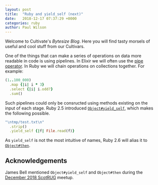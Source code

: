 ```yaml
---
layout: post
title:  "Ruby and yield_self (next)"
date:   2018-12-17 07:37:29 +0000
categories: ruby
author: Paul Wilson
---
```


Welcome to Cultivate's _Bytesize Blog_. Here you will find tasty morsels of useful and cool stuff from our Cultivars.

One of the things that can make a series of operations on data more readable in code is using pipelines. In Elixir we will often use the [pipe operator](https://elixir-lang.org/getting-started/enumerables-and-streams.html#the-pipe-operator). In Ruby we will chain operations on collections together. For example:

```ruby
(1..100_000)
  .map {|i| i * 3}
  .select {|i| i.odd?}
  .sum() 
```

Such pipelines could only be consructed using methods existing on the input of each stage. Ruby 2.5 introduced [`Object#yield_self`](http://ruby-doc.org/core-2.5.3/Object.html#method-i-yield_self), which makes the following possible.

```ruby
"\ntmp/test.txt\n"
  .strip()
  .yield_self {|f| File.read(f)}
```

As `yield_self` is not the most intuitive of names, Ruby 2.6 will alias it to [`Object#then`](https://ruby-doc.org/core-2.6.0.preview2/Object.html#method-i-then).

## Acknowledgements

James Bell mentioned `Object#yield_self` and `Object#then` during the [December 2018 ScotRUG](https://scotrug.org/2018/12/09/edinburgh-the-2018-state-of-ruby.html) meetup.
